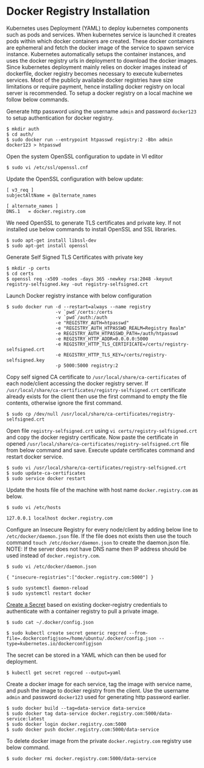 # Docker Registry Installation

Kubernetes uses Deployment (YAML) to deploy kubernetes components such as pods and services. 
When kubernetes service is launched it creates pods within which docker containers are created. These docker containers are ephemeral 
and fetch the docker image of the service to spawn service instance. Kubernetes automatically setups the container instances, 
and uses the docker registry urls in deployment to download the docker images. Since kubernetes deployment mainly relies on docker images 
instead of dockerfile, docker registry becomes necessary to execute kubernetes services. Most of the publicly available docker registries have
size limitations or require payment, hence installing docker registry on local server is recommended. 
To setup a docker registry on a local machine we follow below commands. 

Generate http password using the username `admin` and password `docker123` to setup authentication for docker registry.

    $ mkdir auth
    $ cd auth/
    $ sudo docker run --entrypoint htpasswd registry:2 -Bbn admin docker123 > htpasswd

Open the system OpenSSL configuration to update in VI editor

    $ sudo vi /etc/ssl/openssl.cnf

Update the OpenSSL configuration with below update:    

    [ v3_req ]
    subjectAltName = @alternate_names
    
    [ alternate_names ]
    DNS.1   = docker.registry.com

We need OpenSSL to generate TLS certificates and private key. If not installed use below commands to install OpenSSL and SSL libraries.

    $ sudo apt-get install libssl-dev
    $ sudo apt-get install openssl

Generate Self Signed TLS Certificates with private key

    $ mkdir -p certs
    $ cd certs
    $ openssl req -x509 -nodes -days 365 -newkey rsa:2048 -keyout registry-selfsigned.key -out registry-selfsigned.crt
    
Launch Docker registry instance with below configuration

    $ sudo docker run -d --restart=always --name registry 
                      -v `pwd`/certs:/certs 
                      -v `pwd`/auth:/auth 
                      -e "REGISTRY_AUTH=htpasswd" 
                      -e "REGISTRY_AUTH_HTPASSWD_REALM=Registry Realm" 
                      -e REGISTRY_AUTH_HTPASSWD_PATH=/auth/htpasswd 
                      -e REGISTRY_HTTP_ADDR=0.0.0.0:5000 
                      -e REGISTRY_HTTP_TLS_CERTIFICATE=/certs/registry-selfsigned.crt 
                      -e REGISTRY_HTTP_TLS_KEY=/certs/registry-selfsigned.key 
                      -p 5000:5000 registry:2

Copy self signed CA certificate to `/usr/local/share/ca-certificates` of each node/client accessing the docker registry server. 
If `/usr/local/share/ca-certificates/registry-selfsigned.crt` certificate already exists for the client then use the first command to empty the file contents, otherwise ignore the first command.

    $ sudo cp /dev/null /usr/local/share/ca-certificates/registry-selfsigned.crt
    
Open file `registry-selfsigned.crt` using `vi certs/registry-selfsigned.crt` and copy the docker registry certificate.
Now paste the certificate in opened `/usr/local/share/ca-certificates/registry-selfsigned.crt` file from below command and save.
Execute update certificates command and restart docker service.
    
    $ sudo vi /usr/local/share/ca-certificates/registry-selfsigned.crt
    $ sudo update-ca-certificates
    $ sudo service docker restart

Update the hosts file of the machine with host name `docker.registry.com` as below.

    $ sudo vi /etc/hosts
    
    127.0.0.1 localhost docker.registry.com    

Configure an Insecure Registry for every node/client by adding below line to `/etc/docker/daemon.json` file.
If the file does not exists then use the touch command `touch /etc/docker/daemon.json` to create the daemon.json file.
NOTE: If the server does not have DNS name then IP address should be used instead of `docker.registry.com`.

    $ sudo vi /etc/docker/daemon.json

    { "insecure-registries":["docker.registry.com:5000"] }
    
    $ sudo systemctl daemon-reload
    $ sudo systemctl restart docker

[Create a Secret](https://kubernetes.io/docs/tasks/configure-pod-container/pull-image-private-registry/#registry-secret-existing-credentials) based on existing docker-registry credentials to authenticate with a container registry to pull a private image.

    $ sudo cat ~/.docker/config.json
    
    $ sudo kubectl create secret generic regcred --from-file=.dockerconfigjson=/home/ubuntu/.docker/config.json --type=kubernetes.io/dockerconfigjson
    
The secret can be stored in a YAML which can then be used for deployment.

    $ kubectl get secret regcred --output=yaml    

Create a docker image for each service, tag the image with service name, and push the image to docker registry from the client.
Use the username `admin` and password `docker123` used for generating http password earlier.

    $ sudo docker build --tag=data-service data-service
    $ sudo docker tag data-service docker.registry.com:5000/data-service:latest
    $ sudo docker login docker.registry.com:5000
    $ sudo docker push docker.registry.com:5000/data-service
    
To delete docker image from the private `docker.registry.com` registry use below command.
    
    $ sudo docker rmi docker.registry.com:5000/data-service

